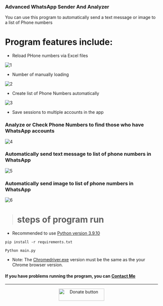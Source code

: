 ### Advanced WhatsApp Sender And Analyzer

You can use this program to automatically send a text message or image to a list of Phone numbers

# Program features include:

- Reload PHone numbers via Excel files

![1](https://user-images.githubusercontent.com/53658372/162801064-a4e493f5-c3ce-404a-8bb7-cd4e20d7dbd9.gif)

- Number of manually loading

![2](https://user-images.githubusercontent.com/53658372/162882369-907c52e5-8c7f-426c-85f9-8369c4a276fc.gif)

- Create list of Phone Numbers automatically

![3](https://user-images.githubusercontent.com/53658372/162882662-1ef5f022-4c73-44dd-b2c9-797e11f2643f.gif)

- Save sessions to multiple accounts in the app

### Analyze or Check Phone Numbers to find those who have WhatsApp accounts

![4](https://user-images.githubusercontent.com/53658372/162881010-f0d04bd5-d035-4614-828f-f7fe0159fb4c.gif)

### Automatically send text message to list of phone numbers in WhatsApp

![5](https://user-images.githubusercontent.com/53658372/162883037-d53d3ace-b07c-48b5-87f8-41b99bcbc242.gif)

### Automatically send image to list of phone numbers in WhatsApp

![6](https://user-images.githubusercontent.com/53658372/162881707-6d8fbec5-4cda-4e18-9e6f-9b6eb22d8b90.gif)

> # **steps of program run**

- Recommended to use <a href="https://www.python.org/downloads/release/python-3910/" target="_blank">Python version 3.9.10</a>

`pip install -r requirements.txt`

`Python main.py`

- Note: The <a href='https://chromedriver.chromium.org/downloads' target="_blank">Chromedriver.exe</a> version must be the same as the your Chrome browser version.

#### If you have problems running the program, you can <a href="https://t.me/Hiding" target="_blank">Contact Me</a>

<hr>
<p align="center">
<a href="https://py.pord.ir/donate/index.html" target="_blank" align="center"><img src="https://py.pord.ir/donate/donate_button.png" border="0" width="150" height="40" alt="Donate button" title="Donate" /></a>
</p>
